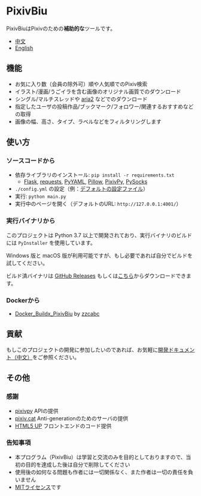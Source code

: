 # PixivBiu

PixivBiuはPixivのための**補助的な**ツールです。

- [中文](./README.md)
- [English](./README_EN.md)

## 機能

* お気に入り数（会員の除外可）順や人気順でのPixiv検索
* イラスト/漫画/うごイラを含む画像のオリジナル画質でのダウンロード
* シングル/マルチスレッドや [aria2](https://github.com/aria2/aria2) などでのダウンロード
* 指定したユーザの投稿作品/ブックマーク/フォロワー/関連するおすすめなどの取得
* 画像の幅、高さ、タイプ、ラベルなどをフィルタリングします

## 使い方

### ソースコードから

* 依存ライブラリのインストール: `pip install -r requirements.txt`
  * [Flask](https://github.com/pallets/flask), [requests](https://github.com/psf/requests), [PyYAML](https://github.com/yaml/pyyaml), [Pillow](https://github.com/python-pillow/Pillow), [PixivPy](https://github.com/upbit/pixivpy), [PySocks](https://github.com/Anorov/PySocks)
* `./config.yml` の設定（例：[デフォルトの設定ファイル](./app/config/biu_default.yml)）
* 実行: `python main.py`
* 実行中のページを開く（デフォルトのURL: `http://127.0.0.1:4001/`）

### 実行バイナリから

このプロジェクトは Python 3.7 以上で開発されており、実行バイナリのビルドには `PyInstaller` を使用しています。

Windows 版と macOS 版が利用可能ですが、もし必要であれば自分でビルドを試してください。

ビルド済バイナリは [GitHub Releases](https://github.com/txperl/PixivBiu/releases) もしくは[こちら](https://biu.tls.moe/#/lib/dl)からダウンロードできます。

### Dockerから

- [Docker_Buildx_PixivBiu](https://github.com/zzcabc/Docker_Buildx_PixivBiu) by [zzcabc](https://github.com/zzcabc)

## 貢献

もしこのプロジェクトの開発に参加したいのであれば、お気軽に[開発ドキュメント（中文）](https://biu.tls.moe/#/develop/quickin)をご参照ください。

## その他

### 感謝

* [pixivpy](https://github.com/upbit/pixivpy) APIの提供
* [pixiv.cat](https://pixiv.cat/) Anti-generationのためのサーバの提供
* [HTML5 UP](https://html5up.net/) フロントエンドのコード提供

### 告知事項

* 本プログラム（PixivBiu）は学習と交流のみを目的としておりますので、当初の目的を達成した後は自分で削除してください
* 使用後の如何なる問題も作者には一切関係なく、また作者は一切の責任を負いません
* [MITライセンス](https://choosealicense.com/licenses/mit/)です
